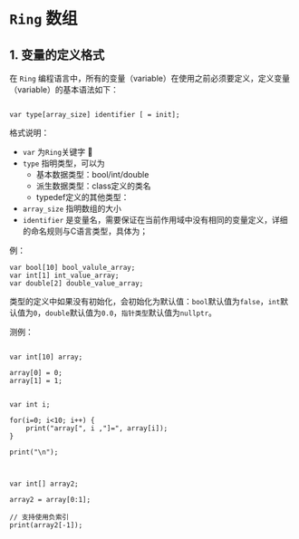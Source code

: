 # ```Ring``` 数组


## 1. 变量的定义格式

在 ```Ring``` 编程语言中，所有的变量（variable）在使用之前必须要定义，定义变量（variable）的基本语法如下：

```

var type[array_size] identifier [ = init];

```

格式说明：
- ```var``` 为```Ring```关键字 📌
- ```type``` 指明类型，可以为
  - 基本数据类型：bool/int/double
  - 派生数据类型：class定义的类名
  - typedef定义的其他类型：
- ```array_size``` 指明数组的大小
- ```identifier``` 是变量名，需要保证在当前作用域中没有相同的变量定义，详细的命名规则与C语言类型，具体为；


例：
```ring
var bool[10] bool_valule_array;
var int[1] int_value_array;
var double[2] double_value_array;
```

类型的定义中如果没有初始化，会初始化为默认值：```bool```默认值为```false```，```int```默认值为```0```，```double```默认值为```0.0```，```指针类型```默认值为```nullptr```。



测例：
```ring

var int[10] array;

array[0] = 0;
array[1] = 1;


var int i;

for(i=0; i<10; i++) {
    print("array[", i ,"]=", array[i]);
}

print("\n");



var int[] array2;

array2 = array[0:1];

// 支持使用负索引
print(array2[-1]);

```


